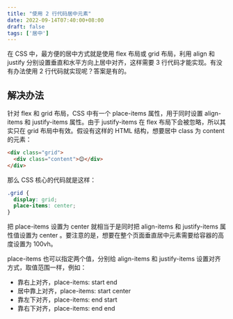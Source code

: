 ```yaml
---
title: "使用 2 行代码居中元素"
date: 2022-09-14T07:40:00+08:00
draft: false
tags: ['居中']
---
```


在 CSS 中，最方便的居中方式就是使用 flex 布局或 grid 布局，利用 align 和 justify 分别设置垂直和水平方向上居中对齐，这样需要 3 行代码才能实现。有没有办法使用 2 行代码就实现呢？答案是有的。

## 解决办法

针对 flex 和 grid 布局，CSS 中有一个 place-items 属性，用于同时设置 align-items 和 justify-items 属性。由于 justify-items 在 flex 布局下会被忽略，所以其实只在 grid 布局中有效。假设有这样的 HTML 结构，想要居中 class 为 content 的元素：

```html
<div class="grid">
  <div class="content">😊</div>
</div>
```

那么 CSS 核心的代码就是这样：

```css
.grid {
  display: grid;
  place-items: center;
}
```

把 place-items 设置为 center 就相当于是同时把 align-items 和 justify-items 属性值设置为 center 。要注意的是，想要在整个页面垂直居中元素需要给容器的高度设置为 100vh。

place-items 也可以指定两个值，分别给 align-items 和 justify-items 设置对齐方式，取值范围一样，例如：

- 靠右上对齐，place-items: start end
- 居中靠上对齐，place-items: start center
- 靠左下对齐，place-items: end start
- 靠右下对齐，place-items: end end